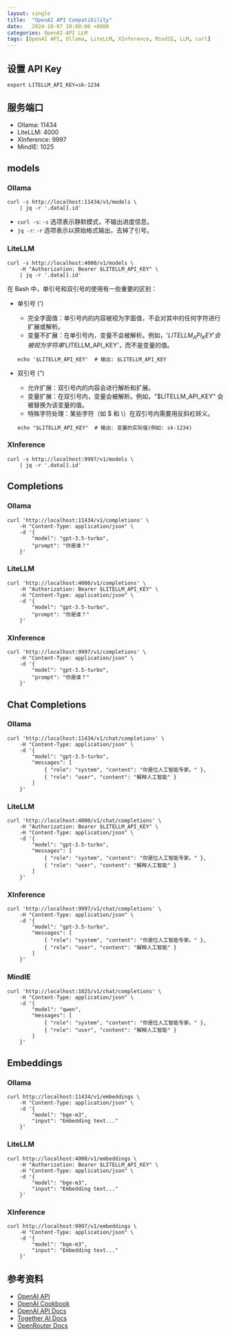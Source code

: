 ```yaml
---
layout: single
title:  "OpenAI API Compatibility"
date:   2024-10-07 10:00:00 +0800
categories: OpenAI-API LLM
tags: [OpenAI API, Ollama, LiteLLM, XInference, MindIE, LLM, curl]
---
```


## 设置 API Key
```shell
export LITELLM_API_KEY=sk-1234
```


## 服务端口

- Ollama: 11434
- LiteLLM: 4000
- XInference: 9997
- MindIE: 1025


## models

### Ollama
```shell
curl -s http://localhost:11434/v1/models \
    | jq -r '.data[].id'
```

- `curl -s`: `-s` 选项表示静默模式，不输出进度信息。
- `jq -r`: `-r` 选项表示以原始格式输出，去掉了引号。

### LiteLLM
```shell
curl -s http://localhost:4000/v1/models \
    -H "Authorization: Bearer $LITELLM_API_KEY" \
    | jq -r '.data[].id'
```

在 Bash 中，单引号和双引号的使用有一些重要的区别：

- 单引号 (')
    - 完全字面值：单引号内的内容被视为字面值，不会对其中的任何字符进行扩展或解析。
    - 变量不扩展：在单引号内，变量不会被解析。例如，'$LITELLM_API_KEY' 会被视为字符串 '$LITELLM_API_KEY'，而不是变量的值。
    ```shell
    echo '$LITELLM_API_KEY'  # 输出: $LITELLM_API_KEY
    ```

- 双引号 (")
    - 允许扩展：双引号内的内容会进行解析和扩展。
    - 变量扩展：在双引号内，变量会被解析。例如，"$LITELLM_API_KEY" 会被替换为该变量的值。
    - 特殊字符处理：某些字符（如 $ 和 \）在双引号内需要用反斜杠转义。
    ```shell
    echo "$LITELLM_API_KEY"  # 输出: 变量的实际值(例如: sk-1234)
    ```

### XInference
```shell
curl -s http://localhost:9997/v1/models \
    | jq -r '.data[].id'
```


## Completions

### Ollama
```shell
curl 'http://localhost:11434/v1/completions' \
    -H "Content-Type: application/json" \
    -d '{
        "model": "gpt-3.5-turbo",
        "prompt": "你是谁？"
    }'
```

### LiteLLM
```shell
curl 'http://localhost:4000/v1/completions' \
    -H "Authorization: Bearer $LITELLM_API_KEY" \
    -H "Content-Type: application/json" \
    -d '{
        "model": "gpt-3.5-turbo",
        "prompt": "你是谁？"
    }'
```

### XInference
```shell
curl 'http://localhost:9997/v1/completions' \
    -H "Content-Type: application/json" \
    -d '{
        "model": "gpt-3.5-turbo",
        "prompt": "你是谁？"
    }'
```


## Chat Completions

### Ollama
```shell
curl 'http://localhost:11434/v1/chat/completions' \
    -H "Content-Type: application/json" \
    -d '{
        "model": "gpt-3.5-turbo",
        "messages": [ 
            { "role": "system", "content": "你是位人工智能专家。" }, 
            { "role": "user", "content": "解释人工智能" } 
        ]
    }'
```

### LiteLLM
```shell
curl 'http://localhost:4000/v1/chat/completions' \
    -H "Authorization: Bearer $LITELLM_API_KEY" \
    -H "Content-Type: application/json" \
    -d '{
        "model": "gpt-3.5-turbo",
        "messages": [ 
            { "role": "system", "content": "你是位人工智能专家。" }, 
            { "role": "user", "content": "解释人工智能" } 
        ]
    }'
```

### XInference
```shell
curl 'http://localhost:9997/v1/chat/completions' \
    -H "Content-Type: application/json" \
    -d '{
        "model": "gpt-3.5-turbo",
        "messages": [ 
            { "role": "system", "content": "你是位人工智能专家。" }, 
            { "role": "user", "content": "解释人工智能" } 
        ]
    }'
```

### MindIE
```shell
curl 'http://localhost:1025/v1/chat/completions' \
    -H "Content-Type: application/json" \
    -d '{
        "model": "qwen",
        "messages": [ 
            { "role": "system", "content": "你是位人工智能专家。" }, 
            { "role": "user", "content": "解释人工智能" } 
        ]
    }'
```


## Embeddings

### Ollama
```shell
curl http://localhost:11434/v1/embeddings \
    -H "Content-Type: application/json" \
    -d '{
        "model": "bge-m3",
        "input": "Embedding text..."
    }'
```

### LiteLLM
```shell
curl http://localhost:4000/v1/embeddings \
    -H "Authorization: Bearer $LITELLM_API_KEY" \
    -H "Content-Type: application/json" \
    -d '{
        "model": "bge-m3",
        "input": "Embedding text..."
    }'
```

### XInference
```shell
curl http://localhost:9997/v1/embeddings \
    -H "Content-Type: application/json" \
    -d '{
        "model": "bge-m3",
        "input": "Embedding text..."
    }'
```


## 参考资料
- [OpenAI API](https://openai.com/api/)
- [OpenAI Cookbook](https://cookbook.openai.com/)
- [OpenAI API Docs](https://platform.openai.com/docs/quickstart?language-preference=curl)
- [Together AI Docs](https://docs.together.ai/docs/introduction)
- [OpenRouter Docs](https://openrouter.ai/docs/quick-start)

